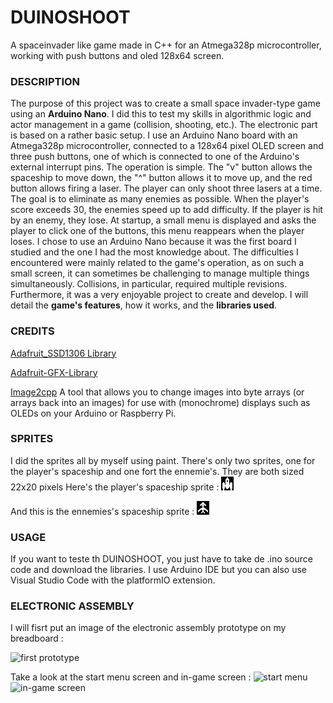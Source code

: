 # DUINOSHOOT
A spaceinvader like game made in C++ for an Atmega328p microcontroller, working with push buttons and oled 128x64 screen.

### DESCRIPTION
The purpose of this project was to create a small space invader-type game using an **Arduino Nano**. I did this to test my skills in algorithmic logic and actor management in a game (collision, shooting, etc.). The electronic part is based on a rather basic setup. I use an Arduino Nano board with an Atmega328p microcontroller, connected to a 128x64 pixel OLED screen and three push buttons, one of which is connected to one of the Arduino's external interrupt pins. The operation is simple. The "v" button allows the spaceship to move down, the "^" button allows it to move up, and the red button allows firing a laser. The player can only shoot three lasers at a time. The goal is to eliminate as many enemies as possible. When the player's score exceeds 30, the enemies speed up to add difficulty. If the player is hit by an enemy, they lose. At startup, a small menu is displayed and asks the player to click one of the buttons, this menu reappears when the player loses.
I chose to use an Arduino Nano because it was the first board I studied and the one I had the most knowledge about. The difficulties I encountered were mainly related to the game's operation, as on such a small screen, it can sometimes be challenging to manage multiple things simultaneously. Collisions, in particular, required multiple revisions. Furthermore, it was a very enjoyable project to create and develop. I will detail the **game's features**, how it works, and the **libraries used**.

### CREDITS
[Adafruit_SSD1306 Library](https://github.com/adafruit/Adafruit_SSD1306)

[Adafruit-GFX-Library](https://github.com/adafruit/Adafruit-GFX-Library)

[Image2cpp](https://javl.github.io/image2cpp/) A tool that allows you to change images into byte arrays (or arrays back into an images) for use with (monochrome) displays such as OLEDs on your Arduino or Raspberry Pi.

### SPRITES
I did the sprites all by myself using paint. There's only two sprites, one for the player's spaceship and one fort the ennemie's. They are both sized 22x20 pixels
Here's the player's spaceship sprite : 
![sapceship sprite made with paint](images/spaceship.bmp)

And this is the ennemies's spaceship sprite : 
![ennemy spaceship sprite made with paint](images/sprite_ennemy.bmp)

### USAGE
If you want to teste th DUINOSHOOT, you just have to take de .ino source code and download the libraries. I use Arduino IDE but you can also use Visual Studio Code with the platformIO extension. 

### ELECTRONIC ASSEMBLY
I will fisrt put an image of the electronic assembly prototype on my breadboard : 

![first prototype](images/prototype.bmp)

Take a look at the start menu screen and in-game screen :
![start menu](images/start_menu_prototype.bmp)
![in-game screen](images/game_prototype.bmp)

